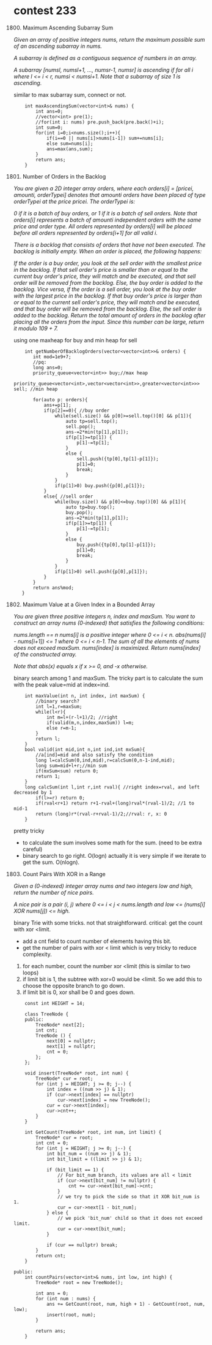 # contest 233

1800. Maximum Ascending Subarray Sum
<em>
Given an array of positive integers nums, return the maximum possible sum of an ascending subarray in nums.

A subarray is defined as a contiguous sequence of numbers in an array.

A subarray [numsl, numsl+1, ..., numsr-1, numsr] is ascending if for all i where l <= i < r, numsi < numsi+1. Note that a subarray of size 1 is ascending.
</em>

similar to max subarray sum, connect or not.
```
    int maxAscendingSum(vector<int>& nums) {
        int ans=0;
        //vector<int> pre(1);
        //for(int i: nums) pre.push_back(pre.back()+i);
        int sum=0;
        for(int i=0;i<nums.size();i++){
            if(i==0 || nums[i]>nums[i-1]) sum+=nums[i];
            else sum=nums[i];
            ans=max(ans,sum);
        }
        return ans;
    }
```	

1801. Number of Orders in the Backlog
<em>

You are given a 2D integer array orders, where each orders[i] = [pricei, amounti, orderTypei] denotes that amounti orders have been placed of type orderTypei at the price pricei. The orderTypei is:

0 if it is a batch of buy orders, or
1 if it is a batch of sell orders.
Note that orders[i] represents a batch of amounti independent orders with the same price and order type. All orders represented by orders[i] will be placed before all orders represented by orders[i+1] for all valid i.

There is a backlog that consists of orders that have not been executed. The backlog is initially empty. When an order is placed, the following happens:

If the order is a buy order, you look at the sell order with the smallest price in the backlog. If that sell order's price is smaller than or equal to the current buy order's price, they will match and be executed, and that sell order will be removed from the backlog. Else, the buy order is added to the backlog.
Vice versa, if the order is a sell order, you look at the buy order with the largest price in the backlog. If that buy order's price is larger than or equal to the current sell order's price, they will match and be executed, and that buy order will be removed from the backlog. Else, the sell order is added to the backlog.
Return the total amount of orders in the backlog after placing all the orders from the input. Since this number can be large, return it modulo 109 + 7.

 
 </em>
 
 using one maxheap for buy and min heap for sell
 ```
     int getNumberOfBacklogOrders(vector<vector<int>>& orders) {
        int mod=1e9+7;
        //pq: 
        long ans=0;
        priority_queue<vector<int>> buy;//max heap
        priority_queue<vector<int>,vector<vector<int>>,greater<vector<int>>> sell; //min heap
       
        for(auto p: orders){
            ans+=p[1];
            if(p[2]==0){ //buy order
                while(sell.size() && p[0]>=sell.top()[0] && p[1]){
                    auto tp=sell.top();
                    sell.pop();
                    ans-=2*min(tp[1],p[1]);
                    if(p[1]>=tp[1]) {
                        p[1]-=tp[1];
                    }
                    else {
                        sell.push({tp[0],tp[1]-p[1]});
                        p[1]=0;
                        break;
                    }
                }
                if(p[1]>0) buy.push({p[0],p[1]});
            }
            else{ //sell order
                while(buy.size() && p[0]<=buy.top()[0] && p[1]){
                    auto tp=buy.top();
                    buy.pop();
                    ans-=2*min(tp[1],p[1]);
                    if(p[1]>=tp[1]) {
                        p[1]-=tp[1];
                    }
                    else {
                        buy.push({tp[0],tp[1]-p[1]});
                        p[1]=0;
                        break;
                    }
                }
                if(p[1]>0) sell.push({p[0],p[1]});
            }
        }
        return ans%mod;
    }
```

1802. Maximum Value at a Given Index in a Bounded Array
<em>
You are given three positive integers n, index and maxSum. You want to construct an array nums (0-indexed) that satisfies the following conditions:

nums.length == n
nums[i] is a positive integer where 0 <= i < n.
abs(nums[i] - nums[i+1]) <= 1 where 0 <= i < n-1.
The sum of all the elements of nums does not exceed maxSum.
nums[index] is maximized.
Return nums[index] of the constructed array.

Note that abs(x) equals x if x >= 0, and -x otherwise.
</em>

binary search among 1 and maxSum.
The tricky part is to calculate the sum with the peak value=mid at index=ind.

```
    int maxValue(int n, int index, int maxSum) {
        //binary search?
        int l=1,r=maxSum;
        while(l<r){
            int m=l+(r-l+1)/2; //right
            if(valid(m,n,index,maxSum)) l=m;
            else r=m-1;
        }
        return l;
    }
    bool valid(int mid,int n,int ind,int mxSum){
        //a[ind]=mid and also satisfy the condition
        long l=calcSum(0,ind,mid),r=calcSum(0,n-1-ind,mid);
        long sum=mid+l+r;//min sum
        if(mxSum<sum) return 0;
        return 1;
    }
	long calcSum(int l,int r,int rval){ //right index=rval, and left decreased by 1
        if(l>=r) return 0;
		if(rval<r+1) return r+1-rval+(long)rval*(rval-1)/2; //1 to mid-1 
		return (long)r*(rval-r+rval-1)/2;//rval: r, x: 0
	}
```	

pretty tricky
- to calculate the sum involves some math for the sum. (need to be extra careful)
- binary search to go right.
O(logn)
actually it is very simple if we iterate to get the sum. O(nlogn).

1803. Count Pairs With XOR in a Range
<em>
Given a (0-indexed) integer array nums and two integers low and high, return the number of nice pairs.

A nice pair is a pair (i, j) where 0 <= i < j < nums.length and low <= (nums[i] XOR nums[j]) <= high.
</em>

binary Trie with some tricks. not that straightforward.
critical: get the count with xor <limit.
- add a cnt field to count number of elements having this bit.
- get the number of pairs with xor < limit which is very tricky to reduce complexity.
1. for each number, count the number xor <limit (this is similar to two loops)
2. if limit bit is 1, the subtree with xor=0 would be <limit. So we add this to choose the opposite branch to go down.
3. if limit bit is 0, xor shall be 0 and goes down.

```
    const int HEIGHT = 14;
    
    class TreeNode {
    public:
        TreeNode* next[2];
        int cnt;
        TreeNode () {
            next[0] = nullptr;
            next[1] = nullptr;
            cnt = 0;
        };
    };
    
    void insert(TreeNode* root, int num) {
        TreeNode* cur = root;
        for (int j = HEIGHT; j >= 0; j--) {
            int index = ((num >> j) & 1);
            if (cur->next[index] == nullptr)
                cur->next[index] = new TreeNode();
            cur = cur->next[index];
            cur->cnt++;
        }
    }
    
    int GetCount(TreeNode* root, int num, int limit) {
        TreeNode* cur = root;
        int cnt = 0;
        for (int j = HEIGHT; j >= 0; j--) {
            int bit_num = ((num >> j) & 1);
            int bit_limit = ((limit >> j) & 1);
            
            if (bit_limit == 1) {
                // For bit_num branch, its values are all < limit
                if (cur->next[bit_num] != nullptr) {
                    cnt += cur->next[bit_num]->cnt;
                }
                // we try to pick the side so that it XOR bit_num is 1.
                cur = cur->next[1 - bit_num];
            } else {
                // we pick 'bit_num' child so that it does not exceed limit.
                cur = cur->next[bit_num];
            }
            
            if (cur == nullptr) break;
        }
        return cnt;
    }
    
public:
    int countPairs(vector<int>& nums, int low, int high) {
        TreeNode* root = new TreeNode();
        
        int ans = 0;
        for (int num : nums) {
            ans += GetCount(root, num, high + 1) - GetCount(root, num, low);
            insert(root, num);
        }
        
        return ans;
    }
```
	
